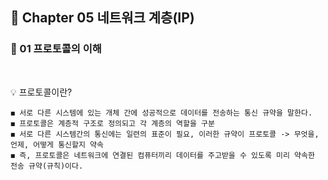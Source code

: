 ## 📕 Chapter 05 네트워크 계층(IP)
### 📙 01 프로토콜의 이해
</br>

💡 프로토콜이란?

    ◼️ 서로 다른 시스템에 있는 개체 간에 성공적으로 데이터를 전송하는 통신 규약을 말한다.
    ◼️ 프로토콜은 계층적 구조로 정의되고 각 계층의 역할을 구분
    ◼️ 서로 다른 시스템간의 통신에는 일련의 표준이 필요, 이러한 규약이 프로토콜 -> 무엇을, 언제, 어떻게 통신할지 약속
    ◼️ 즉, 프로토콜은 네트워크에 연결된 컴퓨터끼리 데이터를 주고받을 수 있도록 미리 약속한 전송 규약(규칙)이다.
